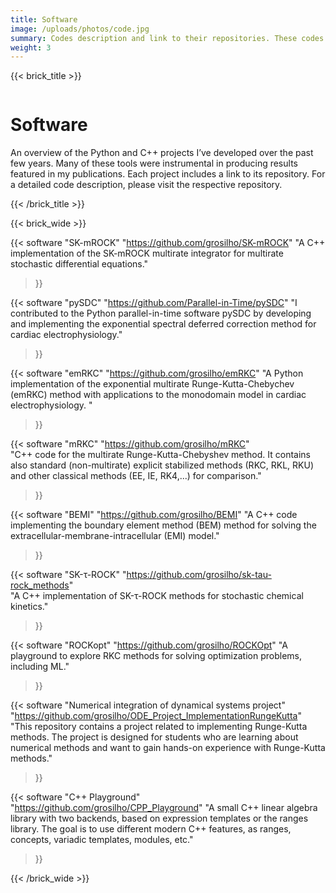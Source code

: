 ```yaml
---
title: Software
image: /uploads/photos/code.jpg
summary: Codes description and link to their repositories. These codes are used to produce results used in publiched articles and conference talks.
weight: 3
---
```


{{< brick_title >}}

![]()   

# Software

An overview of the Python and C++ projects I’ve developed over the past few years. Many of these tools were instrumental in producing results featured in my publications. Each project includes a link to its repository. For a detailed code description, please visit the respective repository.

<!-- {{< breadcrumbs >}} -->

{{< /brick_title >}}

{{< brick_wide >}}

{{< software
"SK-mROCK"
"https://github.com/grosilho/SK-mROCK"
"A C++ implementation of the SK-mROCK multirate integrator for multirate stochastic differential equations."
>}}

{{< software
"pySDC"
"https://github.com/Parallel-in-Time/pySDC"
"I contributed to the Python parallel-in-time software pySDC by developing and implementing the exponential spectral deferred correction method for cardiac electrophysiology."
>}}

{{< software
"emRKC"
"https://github.com/grosilho/emRKC"
"A Python implementation of the exponential multirate Runge-Kutta-Chebychev (emRKC) method with applications to the monodomain model in cardiac electrophysiology. "
>}}

{{< software
"mRKC"
"https://github.com/grosilho/mRKC"        
"C++ code for the multirate Runge-Kutta-Chebyshev method. It contains also standard (non-multirate) explicit stabilized methods (RKC, RKL, RKU) and other classical methods (EE, IE, RK4,...) for comparison."
>}}

{{< software
"BEMI"
"https://github.com/grosilho/BEMI"
"A C++ code implementing the boundary element method (BEM) method for solving the extracellular-membrane-intracellular (EMI) model."
>}}

{{< software
"SK-τ-ROCK"
"https://github.com/grosilho/sk-tau-rock_methods"        
"A C++ implementation of SK-τ-ROCK methods for stochastic chemical kinetics."
>}}

{{< software
"ROCKopt"
"https://github.com/grosilho/ROCKOpt"
"A playground to explore RKC methods for solving optimization problems, including ML."
>}}

{{< software
"Numerical integration of dynamical systems project"
"https://github.com/grosilho/ODE_Project_ImplementationRungeKutta"
"This repository contains a project related to implementing Runge-Kutta methods. The project is designed for students who are learning about numerical methods and want to gain hands-on experience with Runge-Kutta methods."
>}}

{{< software
"C++ Playground"
"https://github.com/grosilho/CPP_Playground"
"A small C++ linear algebra library with two backends, based on expression templates or the ranges library. The goal is to use different modern C++ features, as ranges, concepts, variadic templates, modules, etc."
>}}

{{< /brick_wide >}}